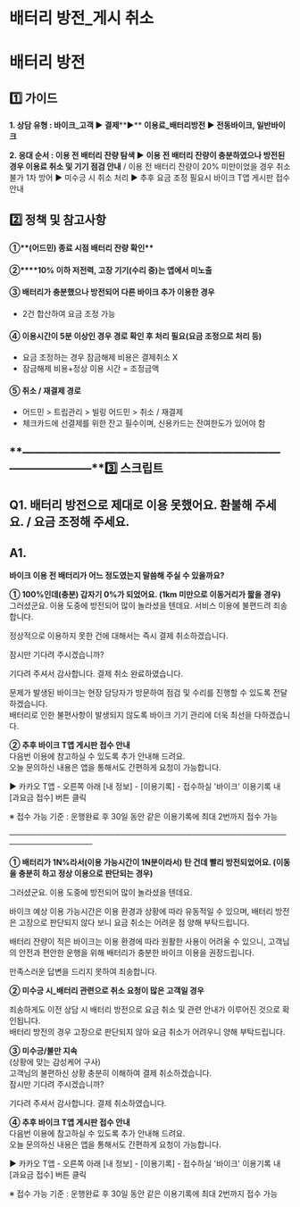 # 배터리 방전_게시 취소

**배터리 방전**
==========

**1️⃣ 가이드**
-----------

**1. 상담 유형 : 바이크\_고객 ▶ 결제****▶** **이용료\_배터리방전 ▶ 전동바이크, 일반바이크**

**2. 응대 순서 : 이용 전 배터리 잔량 탐색 ▶** **이용 전 배터리 잔량이 충분하였으나 방전된 경우 이용료 취소 및 기기 점검 안내** / 이용 전 배터리 잔량이 20% 미만이었을 경우 취소 불가 1차 방어 ▶ 미수긍 시 취소 처리 ▶ 추후 요금 조정 필요시 바이크 T앱 게시판 접수 안내

**2️⃣ 정책 및 참고사항**
-----------------

#### **①****(어드민) 종료 시점 배터리 잔량 확인**

#### **②****10% 이하 저전력, 고장 기기(수리 중)는 앱에서 미노출**

#### **③** **배터리가 충분했으나 방전되어 다른 바이크 추가 이용한 경우**

* 2건 합산하여 요금 조정 가능

#### **④** **이용시간이 5분 이상인 경우 경로 확인 후 처리 필요(요금 조정으로 처리 등)**

* 요금 조정하는 경우 잠금해제 비용은 결제취소 X
* 잠금해제 비용+정상 이용 시간 = 조정금액

#### **⑤** **취소 / 재결제 경로**

* 어드민 > 트립관리 > 빌링 어드민 > 취소 / 재결제
* 체크카드에 선결제를 위한 잔고 필수이며, 신용카드는 잔여한도가 있어야 함

**―****―****―****―****―****―****―****―****―****―****―****―****―****―****―****―****―****―****―****―****―****―****―****―****―****―****―****―****―****3️⃣ 스크립트**
-------------------------------------------------------------------------------------------------------------------------------------------------------------

**Q1. 배터리 방전으로 제대로 이용 못했어요. 환불해 주세요. / 요금 조정해 주세요.**
----------------------------------------------------

**A1.**
-------

**바이크 이용 전 배터리가 어느 정도였는지 말씀해 주실 수 있을까요?**

**① 100%인데(충분) 갑자기 0%가 되었어요. (1km 미만으로 이동거리가 짧을 경우)**  
그러셨군요. 이용 도중에 방전되어 많이 놀라셨을 텐데요. 서비스 이용에 불편드려 죄송합니다.

정상적으로 이용하지 못한 건에 대해서는 즉시 결제 취소하겠습니다.

잠시만 기다려 주시겠습니까?

기다려 주셔서 감사합니다. 결제 취소 완료하였습니다.

문제가 발생된 바이크는 현장 담당자가 방문하여 점검 및 수리를 진행할 수 있도록 전달하겠습니다.  
배터리로 인한 불편사항이 발생되지 않도록 바이크 기기 관리에 더욱 최선을 다하겠습니다.

**② 추후 바이크 T앱 게시판 접수 안내**  
다음번 이용에 참고하실 수 있도록 추가 안내해 드려요.  
오늘 문의하신 내용은 앱을 통해서도 간편하게 요청이 가능합니다.

▶ 카카오 T앱 - 오른쪽 아래 [내 정보] - [이용기록] - 접수하실 '바이크' 이용기록 내 [과요금 접수] 버튼 클릭

※ 접수 가능 기준 : 운행완료 후 30일 동안 같은 이용기록에 최대 2번까지 접수 가능

─────────────────────────────────────────────────────────────────

**① 배터리가 1N%라서(이용 가능시간이 1N분이라서) 탄 건데 빨리 방전되었어요. (이동을 충분히 하고 정상 이용으로 판단되는 경우)**

그러셨군요. 이용 도중에 방전되어 많이 놀라셨을 텐데요.

바이크 예상 이용 가능시간은 이용 환경과 상황에 따라 유동적일 수 있으며, 배터리 방전은 고장으로 판단되지 않다 보니 요금 취소는 어려운 점 양해 부탁드립니다.

배터리 잔량이 적은 바이크는 이용 환경에 따라 원활한 사용이 어려울 수 있으니, 고객님의 안전과 편안한 운행을 위해 배터리가 충분한 바이크 이용을 권장드립니다.

만족스러운 답변을 드리지 못하여 죄송합니다.

**② 미수긍 시\_배터리 관련으로 취소 요청이 많은 고객일 경우**

죄송하게도 이전 상담 시 배터리 방전으로 요금 취소 및 관련 안내가 이루어진 것으로 확인됩니다.  
배터리 방전의 경우 고장으로 판단되지 않아 요금 취소가 어려우니 양해 부탁드립니다.

**③ 미수긍/불만 지속**  
(상황에 맞는 감성케어 구사)  
고객님의 불편하신 상황 충분히 이해하여 결제 취소하겠습니다.  
잠시만 기다려 주시겠습니까?

기다려 주셔서 감사합니다. 결제 취소하였습니다.

**④ 추후 바이크 T앱 게시판 접수 안내**  
다음번 이용에 참고하실 수 있도록 추가 안내해 드려요.  
오늘 문의하신 내용은 앱을 통해서도 간편하게 요청이 가능합니다.

▶ 카카오 T앱 - 오른쪽 아래 [내 정보] - [이용기록] - 접수하실 '바이크' 이용기록 내 [과요금 접수] 버튼 클릭

※ 접수 가능 기준 : 운행완료 후 30일 동안 같은 이용기록에 최대 2번까지 접수 가능